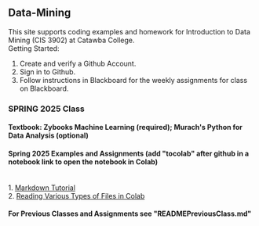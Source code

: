 ## Data-Mining
This site supports coding examples and homework for Introduction to Data Mining (CIS 3902) at Catawba College.<br>
Getting Started:<br>
1.  Create and verify a Github Account.<br>
2.  Sign in to Github.<br>
3.  Follow instructions in Blackboard for the weekly assignments for class on Blackboard.<br>

### SPRING 2025 Class

<h4>Textbook:  Zybooks Machine Learning (required); Murach's Python for Data Analysis (optional)</h4>
<h4>Spring 2025 Examples and Assignments (add "tocolab" after github in a notebook link to open the notebook in Colab)</h4><br>
1. <a href="https://agea.github.io/tutorial.md/">Markdown Tutorial</a><br>
2. <a href="https://github.com/plthomps/CIS-3902-Data-Mining/blob/main/Reading_Files_in_Colab_with_Jupyter_Notebook.ipynb">Reading Various Types of Files in Colab</a><br>

#### For Previous Classes and Assignments see "READMEPreviousClass.md"






